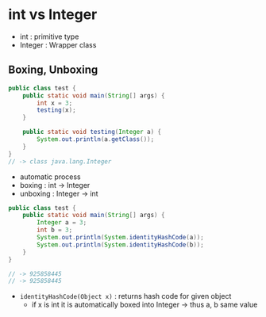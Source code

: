# int vs Integer
- int : primitive type
- Integer : Wrapper class 

## Boxing, Unboxing
```java
public class test {
    public static void main(String[] args) {
        int x = 3;
        testing(x);
    }

    public static void testing(Integer a) {
        System.out.println(a.getClass());
    }
}
// -> class java.lang.Integer
```
- automatic process
- boxing : int -> Integer
- unboxing : Integer -> int

```java
public class test {
    public static void main(String[] args) {
        Integer a = 3;
        int b = 3;
        System.out.println(System.identityHashCode(a));
        System.out.println(System.identityHashCode(b));
    }
}

// -> 925858445
// -> 925858445
```

- `identityHashCode(Object x)` : returns hash code for given object
    - if x is int it is automatically boxed into Integer -> thus a, b same value